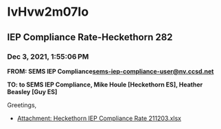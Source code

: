 # IvHvw2m07Io
## IEP Compliance Rate-Heckethorn 282
### Dec 3, 2021, 1:55:06 PM
**FROM: SEMS IEP Compliance<sems-iep-compliance-user@nv.ccsd.net>**

**TO: to SEMS IEP Compliance, Mike Houle [Heckethorn ES], Heather Beasley [Guy ES]**


Greetings,  





* [Attachment: Heckethorn IEP Compliance Rate 211203.xlsx](IvHvw2m07Io-attachment-1.xlsx)
